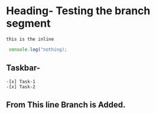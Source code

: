 # Heading- Testing the branch segment  
<!--there is no br comment-->
` this is the inline `</br>
    <!--ther is br commment-->
```javascript
 console.log("nothing);
```
## Taskbar-
    -[x] Task-1
    -[x] Task-2
 ## From This line Branch is Added.
